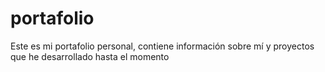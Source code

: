 # portafolio
Este es mi portafolio personal, contiene información sobre mí y proyectos que he desarrollado hasta el momento
